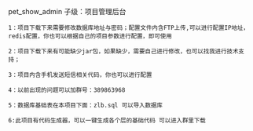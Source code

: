 pet_show_admin 				子级：项目管理后台
	
	
	1：项目下载下来需要修改数据库地址与密码；配置文件内含FTP上传,可以进行配置IP地址，redis配置，你也可以根据自己的项目参数进行配置，即可使用

	2：项目下载下来有可能缺少jar包，如果缺少，需要自己进行修改，也可以找我进行技术支持；
	
	3：项目内含手机发送短信相关代码，你也可以进行配置
	
	4：以前出现的问题可以加群号：389863968
	
	5：数据库基础表在本项目下面：zlb.sql 可以导入数据库
	
	6:此项目有代码生成器，可以一键生成各个层的基础代码 可以进入群里下载


	
	
	
	
	

